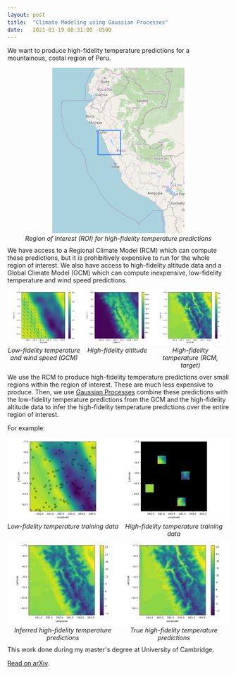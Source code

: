 ```yaml
---
layout: post
title:  "Climate Modeling using Gaussian Processes"
date:   2021-01-19 08:31:00 -0500
---
```


We want to produce high-fidelity temperature predictions for a mountainous, costal region of Peru.

<div style="width: 100%;">
    <div style="float:left; width: 100%; text-align: center; padding-bottom: 10px">
        <img src="/assets/mfcm/map.png" width="300px" />
        <br>
        <em>Region of Interest (ROI) for high-fidelity temperature predictions</em>
    </div>
</div>

We have access to a Regional Climate Model (RCM) which can compute these predictions, but it is prohibitively expensive to run for the whole region of interest.
We also have access to high-fidelity altitude data and a Global Climate Model (GCM) which can compute inexpensive, low-fidelity temperature and wind speed predictions.

<div style="width: 100%;">
    <div style="float:left; width: 33%; text-align: center; padding-bottom: 10px">
        <img src="/assets/mfcm/lf_dataset.png" />
        <br>
        <em>Low-fidelity temperature and wind speed (GCM)</em>
    </div>
    <div style="float:left; width: 33%; text-align: center; padding-bottom: 10px">
        <img src="/assets/mfcm/hf_alt.png" />
        <br>
        <em>High-fidelity altitude</em>
    </div>
    <div style="float:left; width: 33%; text-align: center; padding-bottom: 10px">
        <img src="/assets/mfcm/hf_temp.png" />
        <br>
        <em>High-fidelity temperature (RCM, target)</em>
    </div>
</div>

We use the RCM to produce high-fidelity temperature predictions over small regions within the region of interest. These are much less expensive to produce. Then, we use [Gaussian Processes](https://www.youtube.com/watch?v=U85XFCt3Lak) combine these predictions with the low-fidelity temperature predictions from the GCM and the high-fidelity altitude data to infer the high-fidelity temperature predictions over the entire region of interest.

For example:
<div style="width: 100%;">
    <div style="float:left; width: 50%; text-align: center; padding-bottom: 10px">
        <img src="/assets/mfcm/lf_training.png" />
        <br>
        <em>Low-fidelity temperature training data</em>
    </div>
    <div style="float:left; width: 50%; text-align: center; padding-bottom: 10px">
        <img src="/assets/mfcm/training.png" />
        <br>
        <em>High-fidelity temperature training data</em>
    </div>
    <div style="float:left; width: 50%; text-align: center; padding-bottom: 10px">
        <img src="/assets/mfcm/inferred.png" />
        <br>
        <em>Inferred high-fidelity temperature predictions</em>
    </div>
    <div style="float:left; width: 50%; text-align: center; padding-bottom: 10px">
        <img src="/assets/mfcm/true.png" />
        <br>
        <em>True high-fidelity temperature predictions</em>
    </div>
</div>


This work done during my master's degree at University of Cambridge.

[Read on arXiv](https://arxiv.org/abs/2109.07468).
